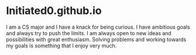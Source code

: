 # Initiated0.github.io

I am a CS major and I have a knack for being curious. I have ambitious goals and always try to push the limits. I am always open to new ideas and possibilities with great enthusiasm. Solving problems and working towards my goals is something that I enjoy very much. 
